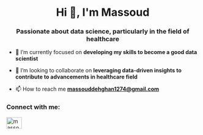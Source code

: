 <h1 align="center">Hi 👋, I'm Massoud</h1>
<h3 align="center">Passionate about data science, particularly in the field of healthcare</h3>

- 🔭 I’m currently focused on **developing my skills to become a good data scientist**

- 👯 I’m looking to collaborate on **leveraging data-driven insights to contribute to advancements in healthcare field**

- 📫 How to reach me **massouddehghan1274@gmail.com**

<h3 align="left">Connect with me:</h3>
<p align="left">
<a href="https://linkedin.com/in/massouddehghan" target="blank"><img align="center" src="https://raw.githubusercontent.com/rahuldkjain/github-profile-readme-generator/master/src/images/icons/Social/linked-in-alt.svg" alt="massouddehghan" height="30" width="40" /></a>
</p>

